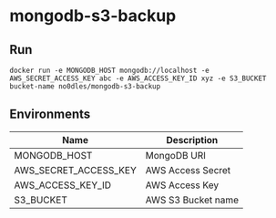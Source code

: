 # mongodb-s3-backup

## Run
```
docker run -e MONGODB_HOST mongodb://localhost -e AWS_SECRET_ACCESS_KEY abc -e AWS_ACCESS_KEY_ID xyz -e S3_BUCKET bucket-name no0dles/mongodb-s3-backup
```

## Environments
| Name | Description |
| -- | -- |
| MONGODB_HOST | MongoDB URI  |
| AWS_SECRET_ACCESS_KEY | AWS Access Secret |
| AWS_ACCESS_KEY_ID | AWS Access Key |
| S3_BUCKET | AWS S3 Bucket name |